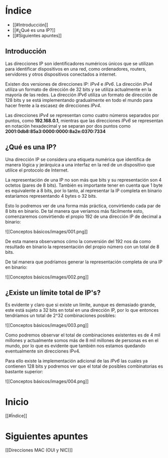 # Índice

- [[#Introducción]]
- [[#¿Qué es una IP?]]
- [[#Siguientes apuntes]]

## Introducción

Las direcciones IP son identificadores numéricos únicos que se utilizan para identificar dispositivos en una red, como ordenadores, routers, servidores y otros dispositivos conectados a internet.

Existen dos versiones de direcciones IP: *IPv4* e *IPv6*. La dirección *IPv4* utiliza un formato de dirección de 32 bits y se utiliza actualmente en la mayoría de las redes. La dirección *IPv6* utiliza un formato de dirección de 128 bits y se está implementando gradualmente en todo el mundo para hacer frente a la escasez de direcciones *IPv4*.

Las direcciones *IPv4* se representan como cuatro números separados por puntos, como **192.168.0.1**, mientras que las direcciones *IPv6* se representan en notación hexadecimal y se separan por dos puntos como **2001:0db8:85a3:0000:0000:8a2e:0370:7334**

## ¿Qué es una IP?

Una dirección IP se considera una etiqueta numérica que identifica de manera lógica y jerárquica a una interfaz en la red de un dispositivo que utilice el protocolo de Internet.

La representación de una IP no son más que bits y su representación son 4 octetos (pares de 8 bits). También es importante tener en cuenta que 1 byte es equivalente a 8 bits, por lo tanto, al representar la IP completa en binario estaríamos representando 4 bytes o 32 bits.

Esto lo podremos ver de una forma más práctica, convirtiendo cada par de 8 bits en binario. De tal manera que veríamos más fácilmente esto, comenzaremos convirtiendo el propio 192 de una dirección IP de decimal a binario:

![[Conceptos básicos/images/001.png]]

De esta manera observamos cómo la conversión del 192 nos da como resultado en binario la representación del propio número con un total de 8 bits.

De tal manera que podríamos generar la representación completa de una IP en binario:

![[Conceptos básicos/images/002.png]]

## ¿Existe un límite total de IP's?

Es evidente y claro que si existe un límite, aunque es demasiado grande, este está sujeto a 32 bits en total en una dirección IP, por lo que entonces tendríamos un total de 2^32 combinaciones posibles:

![[Conceptos básicos/images/003.png]]

Como podremos observar el total de combinaciones existentes es de 4 mil millones y actualmente somos más de 8 mil millones de personas es en el mundo, por lo que es evidente que también nos estamos quedando eventualmente sin direcciones IPv4.

Para ello existe la implementación adicional de las *IPv6* las cuales ya contienen 128 bits y podremos ver que el total de posibles combinatorias es bastante superior:

![[Conceptos básicos/images/004.png]]

# Inicio

[[#Índice]]
# **Siguientes apuntes**

[[Direcciones MAC (OUI y NIC)]]


